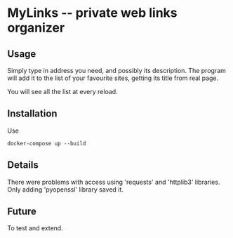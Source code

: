 MyLinks -- private web links organizer
==========================================

Usage
------------------------------------------

Simply type in address you need,
and possibly its description.
The program will add it to the list of your favourite sites,
getting its title from real page.

You will see all the list at every reload.

Installation
------------------------------------------

Use 
```
docker-compose up --build
```

Details
------------------------------------------

There were problems with access using 'requests' and 'httplib3'
libraries. Only adding 'pyopenssl' library saved it.

Future
------------------------------------------

To test and extend.
